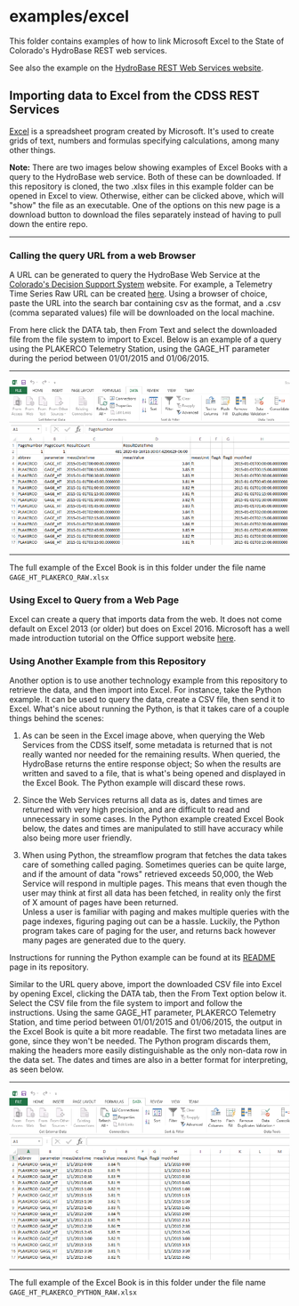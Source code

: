# examples/excel

This folder contains examples of how to link Microsoft Excel to the State of
Colorado's HydroBase REST web services.

See also the example on the
[HydroBase REST Web Services website](https://dwr.state.co.us/rest/get/help#TechInfoHelp&#All&#gettingstarted&#jsonxml).

## Importing data to Excel from the CDSS REST Services
[Excel](https://products.office.com/en-us/excel) is a spreadsheet program
created by Microsoft. It's used to create grids of text, numbers and formulas
specifying calculations, among many other things.

**Note:** There are two images below showing examples of Excel Books with a query
to the HydroBase web service. Both of these can be downloaded. If this repository
is cloned, the two .xlsx files in this example folder can be opened in Excel to
view. Otherwise, either can be clicked above, which will "show" the file as an
executable. One of the options on this new page is a download button to download
the files separately instead of having to pull down the entire repo.

----
### Calling the query URL from a web Browser

A URL can be generated to query the HydroBase Web Service at the 
[Colorado's Decision Support System](https://dwr.state.co.us/Rest/GET/Help)
website. For example, a Telemetry Time Series Raw URL can be created
[here](https://dwr.state.co.us/Rest/GET/Help/TelemetryTimeSeriesRawGenerator).
Using a browser of choice, paste the URL into the search bar containing csv as the
format, and a .csv (comma separated values) file will be downloaded on the local
machine.

From here click the DATA tab, then From Text and select the downloaded file from
the file system to import to Excel. Below is an example of a query using the
PLAKERCO Telemetry Station, using the GAGE_HT parameter during the period between
01/01/2015 and 01/06/2015.

****
![](../../README-resources/images/excel_example.png)
****
The full example of the Excel Book is in this folder under the file name
`GAGE_HT_PLAKERCO_RAW.xlsx`

### Using Excel to Query from a Web Page

Excel can create a query that imports data from the web. It does not come
default on Excel 2013 (or older) but does on Excel 2016. Microsoft has a well
made introduction tutorial on the Office support website [here](https://support.office.com/en-us/article/power-query-101-008b3f46-5b14-4f8b-9a07-d3da689091b5).

### Using Another Example from this Repository

Another option is to use another technology example from this repository to
retrieve the data, and then import into Excel. For instance, take the Python
example. It can be used to query the data, create a CSV file, then send it to
Excel. What's nice about running the Python, is that it takes care of a couple
things behind the scenes:

1. As can be seen in the Excel image above, when querying the Web Services
from the CDSS itself, some metadata is returned that is not really wanted nor
needed for the remaining results. When queried, the HydroBase returns the 
entire response object; So when the results are written and saved to a file,
that is what's being opened and displayed in the Excel Book. The Python example
will discard these rows.

2. Since the Web Services returns all data as is, dates and times are returned
with very high precision, and are difficult to read and unnecessary in some
cases. In the Python example created Excel Book below, the dates and times
are manipulated to still have accuracy while also being more user friendly.

3. When using Python, the streamflow program that fetches the data takes care
of something called paging. Sometimes queries can be quite large, and if the
amount of data "rows" retrieved exceeds 50,000, the Web Service will respond
in multiple pages. This means that even though the user may think at first all
data has been fetched, in reality only the first of X amount of pages have
been returned.<br>Unless a user is familiar with paging and makes multiple
queries with the page indexes, figuring paging out can be a hassle. Luckily,
the Python program takes care of paging for the user, and returns back however
many pages are generated due to the query.

Instructions for running the Python example can be found at its
[README](../python/README.md) page in its repository.

Similar to the URL query above, import the downloaded CSV file into Excel
by opening Excel, clicking the DATA tab, then the From Text option below it.
Select the CSV file from the file system to import and follow the instructions.
Using the same GAGE_HT parameter, PLAKERCO Telemetry Station, and time period
between 01/01/2015 and 01/06/2015, the output in the Excel Book is quite a bit
more readable. The first two metadata lines are gone, since they won't be needed.
The Python program discards them, making the headers more easily distinguishable
as the only non-data row in the data set. The dates and times are also in a better
format for interpreting, as seen below.

****
![](../../README-resources/images/python_excel_example.png)
****
The full example of the Excel Book is in this folder under the file name
`GAGE_HT_PLAKERCO_PYTHON_RAW.xlsx`

